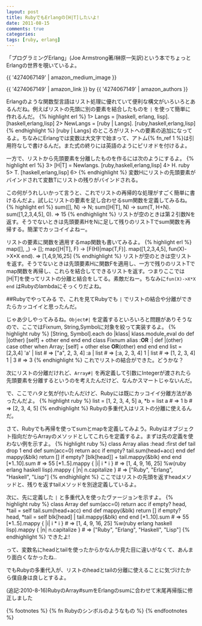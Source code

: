 ```yaml
---
layout: post
title: RubyでもErlangの[H|T]したいよ!
date: 2011-08-15
comments: true
categories:
tags: [ruby, erlang]
---
```


「プログラミングErlang」(Joe Armstrong著/榊原一矢訳)という本でちょっとErlangの世界を覗いているよ。

{{ '4274067149' | amazon_medium_image }}

{{ '4274067149' | amazon_link }} by {{ '4274067149' | amazon_authors }}

Erlangのような関数型言語はリスト処理に優れていて便利な構文がいろいろとあるんだね。例えばリストの先頭に別の要素を結合したものを `|` を使って簡単に作れるんだ。
{% highlight erl %}
1> Langs = [haskell, erlang, lisp].
[haskell,erlang,lisp]
2> NewLangs = [ruby | Langs].
[ruby,haskell,erlang,lisp]
{% endhighlight %}
[ruby | Langs] のところがリストへの要素の追加になってるよ。ちなみにErlangでは変数は大文字で始まって、アトム{% fn_ref 1 %}は引用符なしで書けるんだ。また式の終りには英語のようにピリオドを付けるよ。

一方で、リストから先頭要素を分離したものを作るには次のようにするよ。
{% highlight erl %}
3> [H|T] = Newlangs. 
[ruby,haskell,erlang,lisp]
4> H.
ruby
5> T.
[haskell,erlang,lisp]
6> 
{% endhighlight %}
変数Hにリストの先頭要素がバインドされて変数Tにリストの残りがバインドされる。

この何がうれしいかって言うと、これでリストの再帰的な処理がすごく簡単に書けるんだよ。試しにリストの要素を足し合わせるsum関数を定義してみるね。
{% highlight erl %}
sum([], N) -> N;
sum([H|T], N) -> sum(T, H+N).
sum([1,2,3,4,5], 0).
=> 15
{% endhighlight %}
リストが空のときは第２引数Nを返す。そうでないときは先頭要素HをNに足して残りのリストTでsum関数を再帰する。簡潔でカッコイイよねー。

リストの要素に関数を適用するmap関数も書いてみるよ。
{% highlight erl %}
map([], _) -> [];
map([H|T], F) -> [F(H)|map(T,F)].
map([1,2,3,4,5], fun(X)->X*X end).
=> [1,4,9,16,25]
{% endhighlight %}
リストが空のときは空リストを返す。そうでないときは先頭要素Hに関数Fを適用し、一方で残りのリストTでmap関数を再帰し、これらを結合してできるリストを返す。つまりここでは[H|T]を使ってリストの分離と結合をしてる。素敵だねー。ちなみに`fun(X)->X*X end` はRubyのlambdaにそっくりだよね。

##Rubyでやってみる
で、これを見てRubyでも `|` でリストの結合や分離ができたらカッコイイと思ったんだ。

じゃあ少しやってみるね。`Object#|` を定義するといろいろと問題がありそうなので、ここではFixnum, String,Symbolに対象を絞って実装するよ。
{% highlight ruby %}
[String, Symbol].each do |klass|
  klass.module_eval do
    def |(other)
      [self] + other
    end
  end
end
class Fixnum
  alias :__OR__ :|
  def |(other)
    case other
    when Array; [self] + other
    else __OR__(other)
    end
  end
end
list = [2,3,4]
'a' | list # => ["a", 2, 3, 4]
:a | list # => [:a, 2, 3, 4]
1 | list # => [1, 2, 3, 4]
1 | 3 # => 3
{% endhighlight %}
これでリストの結合ができた。どうかな？

次にリストの分離だけれど、`Array#|` を再定義して引数にIntegerが渡されたら先頭要素を分離するというのを考えたんだけど、なんかスマートじゃないんだ。

で、ここでハタと気が付いたんだけど、Rubyには既にカッコイイ分離方法があったんだよ。
{% highlight ruby %}
list = [1, 2, 3, 4, 5]
a, *b = list
a # => 1
b # => [2, 3, 4, 5]
{% endhighlight %}
Rubyの多重代入はリストの分離に使えるんだ。

さて、Rubyでも再帰を使ってsumとmapを定義してみよう。Rubyはオブジェクト指向だからArrayのメソッドとしてこれらを定義するよ。まずは先の定義を使わない例を示すよ。
{% highlight ruby %}
class Array
  alias :head :first
  def tail
    drop 1
  end
  def sum(acc=0)
    return acc if empty?
    tail.sum(head+acc)
  end
  def mappy(&blk)
    return [] if empty?
    [blk[head]] + tail.mappy(&blk)
  end
end
[*1..10].sum # => 55
[*1..5].mappy { |i| i * i } # => [1, 4, 9, 16, 25]
%w(ruby erlang haskell lisp).mappy { |n| n.capitalize } # => ["Ruby", "Erlang", "Haskell", "Lisp"]
{% endhighlight %}
ここではリストの先頭を返すheadメソッドと、残りを返すtailメソッドを別途定義しているよ。

次に、先に定義した `|` と多重代入を使ったヴァージョンを示すよ。
{% highlight ruby %}
class Array
  def sum(acc=0)
    return acc if empty?
    head, *tail = self
    tail.sum(head+acc)
  end
  def mappy(&blk)
    return [] if empty?
    head, *tail = self
    blk[head] | tail.mappy(&blk)
  end
end
[*1..10].sum # => 55
[*1..5].mappy { |i| i * i } # => [1, 4, 9, 16, 25]
%w(ruby erlang haskell lisp).mappy { |n| n.capitalize } # => ["Ruby", "Erlang", "Haskell", "Lisp"]
{% endhighlight %}
できたよ!

って、変数名にheadとtailを使ったからかなんか見た目に違いがなくて、あんまり面白くなかったね..

でもRubyの多重代入が、リストのheadとtailの分離に使えることに気づけたから僕自身は良しとするよ。

(追記:2010-8-16)RubyのArray#sumをErlangのsumに合わせて末尾再帰版に修正しました

{% footnotes %}
   {% fn Rubyのシンボルのようなもの %}
{% endfootnotes %}
